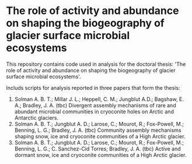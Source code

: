 # The role of activity and abundance on shaping the biogeography of glacier surface microbial ecosystems

This repository contains code used in analysis for the doctoral thesis: 'The role of activity and abundance on shaping the biogeography of glacier surface microbial ecosystems'. 

Includs scripts for analysis reported in three papers that form the thesis:

1. Solman A. B. T.; Millar J. L.; Heppell, C. M.; Jungblut A.D.; Bagshaw, E. A.; Bradley, J. A. (tbc) Divergent assembly mechanisms of rare and abundant microbial communities in cryoconite holes on Arctic and Antarctic glaciers.
2. Solman A. B. T.; Jungblut A. D.; Larose, C.; Mourot, R.; Fox-Powell, M.; Benning, L. G.; Bradley, J. A. (tbc) Community assembly mechanisms shaping snow, ice and cryoconite communities of a High Arctic glacier.
3. Solman A. B. T.; Jungblut A. D.; Larose, C.; Mourot, R.; Fox-Powell, M.; Benning, L. G.; C. Sanchez-Cid Torres; Bradley, J. A. (tbc) Active and dormant snow, ice and cryoconite communities of a High Arctic glacier. 








